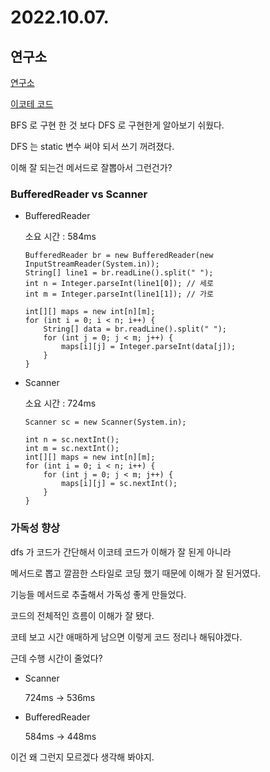 # 2022.10.07.

## 연구소

[연구소](https://www.acmicpc.net/problem/14502)

[이코테 코드](https://github.com/ndb796/python-for-coding-test/blob/master/13/2.java)

BFS 로 구현 한 것 보다 DFS 로 구현한게 알아보기 쉬웠다.

DFS 는 static 변수 써야 되서 쓰기 꺼려졌다.

이해 잘 되는건 메서드로 잘뽑아서 그런건가?

### BufferedReader vs Scanner

* BufferedReader

  소요 시간 : 584ms

    ```
    BufferedReader br = new BufferedReader(new InputStreamReader(System.in));
    String[] line1 = br.readLine().split(" ");
    int n = Integer.parseInt(line1[0]); // 세로
    int m = Integer.parseInt(line1[1]); // 가로
    
    int[][] maps = new int[n][m];
    for (int i = 0; i < n; i++) {
        String[] data = br.readLine().split(" ");
        for (int j = 0; j < m; j++) {
            maps[i][j] = Integer.parseInt(data[j]);
        }
    }
    ```

* Scanner

  소요 시간 : 724ms

    ````
    Scanner sc = new Scanner(System.in);
    
    int n = sc.nextInt();
    int m = sc.nextInt();
    int[][] maps = new int[n][m];
    for (int i = 0; i < n; i++) {
        for (int j = 0; j < m; j++) {
            maps[i][j] = sc.nextInt();
        }
    }
    ````

### 가독성 향상

dfs 가 코드가 간단해서 이코테 코드가 이해가 잘 된게 아니라

메서드로 뽑고 깔끔한 스타일로 코딩 했기 때문에 이해가 잘 된거였다.

기능들 메서드로 추출해서 가독성 좋게 만들었다.

코드의 전체적인 흐름이 이해가 잘 됐다.

코테 보고 시간 애매하게 남으면 이렇게 코드 정리나 해둬야겠다.

근데 수행 시간이 줄었다?

* Scanner

  724ms -> 536ms

* BufferedReader

  584ms -> 448ms

이건 왜 그런지 모르겠다 생각해 봐야지.
